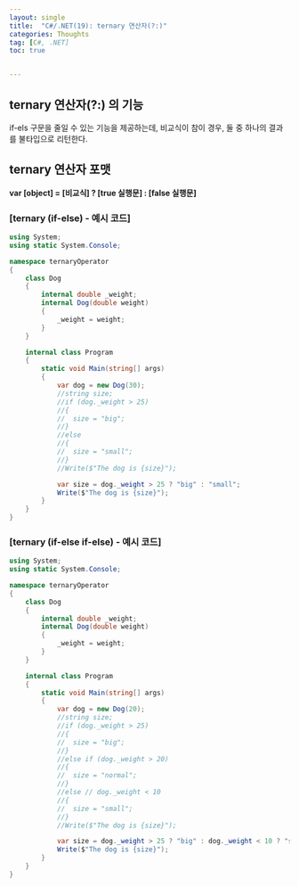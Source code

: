 ```yaml
---
layout: single
title:  "C#/.NET(19): ternary 연산자(?:)"
categories: Thoughts
tag: [C#, .NET]
toc: true 


---
```


## ternary 연산자(?:) 의 기능

if-els 구문을 줄일 수 있는 기능을 제공하는데, 비교식이 참이 경우, 둘 중 하나의 결과를 불타입으로 리턴한다.



## ternary 연산자 포맷

**var [object] = [비교식] ? [true 실행문] : [false 실행문]**



### [ternary (if-else) - 예시 코드]

```c#
using System;
using static System.Console;

namespace ternaryOperator
{
	class Dog
	{
		internal double _weight;
		internal Dog(double weight)
		{
			_weight = weight;
		}
	}

	internal class Program
	{
		static void Main(string[] args)
		{
			var dog = new Dog(30);
			//string size;
			//if (dog._weight > 25)
			//{
			//	size = "big";
			//}
			//else
			//{
			//	size = "small";
			//}
			//Write($"The dog is {size}");

			var size = dog._weight > 25 ? "big" : "small";
			Write($"The dog is {size}");
		}
	}
}
```





### [ternary (if-else if-else) - 예시 코드]

```c#
using System;
using static System.Console;

namespace ternaryOperator
{
	class Dog
	{
		internal double _weight;
		internal Dog(double weight)
		{
			_weight = weight;
		}
	}

	internal class Program
	{
		static void Main(string[] args)
		{
			var dog = new Dog(20);
			//string size;
			//if (dog._weight > 25)
			//{
			//	size = "big";
			//}
			//else if (dog._weight > 20)
			//{
			//	size = "normal";
			//}
			//else // dog._weight < 10
			//{
			//	size = "small";
			//}
			//Write($"The dog is {size}");

			var size = dog._weight > 25 ? "big" : dog._weight < 10 ? "small" : "normal";
			Write($"The dog is {size}");
		}
	}
}
```

